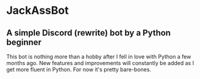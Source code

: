 # JackAssBot
## A simple Discord (rewrite) bot by a Python beginner
This bot is nothing more than a hobby after I fell in love with Python a few months ago. New features and improvements will constantly be added as I get more fluent in Python. For now it's pretty bare-bones.
